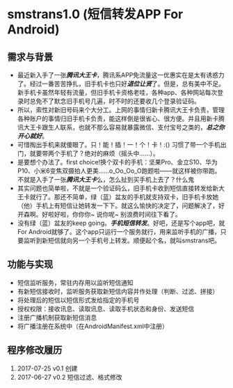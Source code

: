 # smstrans1.0 (短信转发APP For Android)
## 需求与背景
- 最近新入手了一张***腾讯大王卡***，腾讯系APP免流量这一优惠实在是太有诱惑力了。经过一番苦苦挣扎，旧手机卡也只好***退位让贤***了。但是，总有美中不足。新手机卡虽然年轻有流量，但旧手机卡资格老哇，各种app、各种网站每次登录时总免不了默念旧手机号几遍，时不时的还要收几个登录验证码。
- 所以，索性对新旧号码来个大分工。上网的事情归新卡腾讯大王卡负责，管理各种账户的事情归旧手机卡负责，能这样倒是很省心、很方便。并且用新卡腾讯大王卡跟生人联系，也就不那么容易就暴露微信、支付宝号之类的，***总之你开心就好***。
- 可惜掏出手机来就傻眼了。只！能！插！一！个！卡！:() 习惯了带一个手机出门，就要带两个手机了？绝对的麻烦（摇头中……）。
- 是要想个办法了。first choice!换个双卡的手机：坚果Pro、金立S10、华为P10、小米6变焦双摄拍人更美……o_Oo_Oo_O跑题啦——就这样被你带跑。不就是入手了一张***腾讯大王卡***么，怎么扯到买手机上去了？什么鬼
- 其实问题也简单啦，不就是一个验证码么，旧手机卡收到短信直接转发给新大王卡就行了。那还不简单，绿（蓝）盆友的手机就支持双卡，旧手机卡放她（他）手机上有短信让她转发一下下。就这么愉快的决定了，问题解决了，好开森啊。好啦好啦，你你你~ 说你呢~ 别浪费时间往下看了。
- 没有绿（蓝）盆友的keep going。***手机短信转发***。好吧，还是写个app吧，就For Android就够了。这个app只运行一个服务就行，用来监听手机的广播，只要监听到新短信就向另一个手机号上转发。顺便起个名，就叫smstrans吧。
## 功能与实现
- 短信监听服务，常驻内存用以监听短信通知
- 有新短信接收时，监听服务获取新短信内容并作处理（判断、过滤、拼接）
- 将处理后的短信以短信形式发给指定的手机号
- 授权权限：接收讯息、读取讯息、读取手机状态和身份、发送短信
- 注册广播机制获取新短信消息
- 将广播注册在系统中（在AndroidManifest.xml中注册）
## 程序修改履历
1. 2017-07-25 v0.1 创建
2. 2017-06-27 v0.2 短信过滤、格式修改
